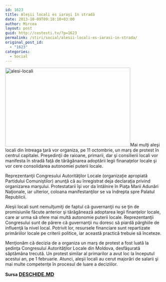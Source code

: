 ```yaml
---
id: 1623
title: Aleșii locali es iarași în stradă
date: 2013-10-09T09:18:10+03:00
author: Mircea
layout: post
guid: http://costesti.tv/?p=1623
permalink: /stiri/social/alesii-locali-es-iarasi-in-strada/
original_post_id:
  - "1623"
categories:
  - Social
---
```

<img alt="alesi-locali" class="alignleft size-full wp-image-1624" src="http://costestean.files.wordpress.com/2013/10/alesi-locali.jpg" style="height:252px;width:400px;" />Mai mulţi aleşi locali din &icirc;ntreaga ţară vor organiza, pe 11 octombrie, un marş de protest &icirc;n centrul capitalei. Preşedinţii de raioane, primarii, dar şi consilierii locali vor manifesta &icirc;n stradă faţă de tărăgănarea adoptării legii finanaţelor locale şi vor cere consolidarea autonomiei puterii locale. 

Reprezentanţii Congresului Autorităţilor Locale (organizaţie apropiată Partidului Comuniştilor) anunţă că au &icirc;nregistrat deja declaraţia privind organizarea marşului. Protestatarii &icirc;şi vor da &icirc;nt&acirc;lnire &icirc;n Piaţa Marii Adunări Naţionale, iar ulterior, coloana manifestanţilor se va &icirc;ndrepta spre Palatul Republicii. 

Aleşii locali sunt nemulţumiţi de faptul că guvernanţii nu se ţin de promisiunile făcute anterior şi tărăgănează adoptarea legii finanţelor locale, care ar urma să ofere mai multă autonomie puterii locale. Reprezentanţii Congresului sunt de părere că guvernanţii nu doresc să piardă p&acirc;rghiile de influenţă la nivel local. Potrivit lor, resursele financiare sunt repartizate primăriilor locale pe criterii politice, iar această practică trebuie să &icirc;nceteze. 

Menţionăm că decizia de a organiza un marş de protest a fost luată la şedinţa Congresului Autorităţilor Locale din Moldova, desfăşurată săptăm&acirc;na trecută. Un protest similar al primarilor a avut loc la &icirc;nceputul acestui an, pe 1 februarie. Atunci, aleşii locali au cerut majorări de salarii şi mai multe competenţe &icirc;n procesul de luare a deciziilor. 

  
**Sursa** [**<span style="font-size:16px;">DESCHIDE.MD</span>**](http://deschide.md)